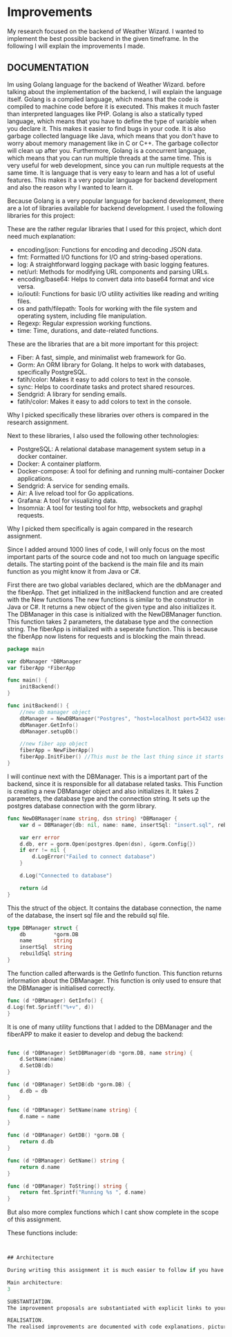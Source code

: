 # Improvements

My research focused on the backend of Weather Wizard. I wanted to implement the best possible backend in the given timeframe. In the
following I will explain the improvements I made.

## DOCUMENTATION

Im using Golang language for the backend of Weather Wizard. before talking about the implementation of the backend, I will explain the language itself.
Golang is a compiled language, which means that the code is compiled to machine code before it is executed. This makes it much faster than interpreted languages like PHP.
Golang is also a statically typed language, which means that you have to define the type of variable when you declare it. This makes it easier to find bugs in your code.
It is also garbage collected language like Java, which means that you don't have to worry about memory management like in C or C++. The garbage collector will clean up after you.
Furthermore, Golang is a concurrent language, which means that you can run multiple threads at the same time. This is very useful for web development, since you can run multiple
requests at the same time. It is language that is very easy to learn and has a lot of useful features. This makes it a very popular language for backend development and also the reason
why I wanted to learn it.

Because Golang is a very popular language for backend development, there are a lot of libraries available for backend development. I used the following libraries for this project:

These are the rather regular libraries that I used for this project, which dont need much explanation:
- encoding/json: Functions for encoding and decoding JSON data.
-  fmt: Formatted I/O functions for I/O and string-based operations.
-  log: A straightforward logging package with basic logging features.
-  net/url: Methods for modifying URL components and parsing URLs.
-  encoding/base64: Helps to convert data into base64 format and vice versa.
-  io/ioutil: Functions for basic I/O utility activities like reading and writing files.
-  os and path/filepath: Tools for working with the file system and operating system, including file manipulation.
-  Regexp: Regular expression working functions.
-  time: Time, durations, and date-related functions.


These are the libraries that are a bit more important for this project:
-  Fiber: A fast, simple, and minimalist web framework for Go. 
- Gorm: An ORM library for Golang. It helps to work with databases, specifically PostgreSQL.
- fatih/color: Makes it easy to add colors to text in the console.
- sync: Helps to coordinate tasks and protect shared resources. 
- Sendgrid: A library for sending emails. 
- fatih/color: Makes it easy to add colors to text in the console. 

Why I picked specifically these libraries over others is compared in the research assignment.

Next to these libraries, I also used the following other technologies:
- PostgreSQL: A relational database management system setup in a docker container.
- Docker: A container platform.
- Docker-compose: A tool for defining and running multi-container Docker applications.
- Sendgrid: A service for sending emails.
- Air: A live reload tool for Go applications. 
- Grafana: A tool for visualizing data.
- Insomnia: A tool for testing tool for http, websockets and graphql requests.


Why I picked them specifically is again compared in the research assignment.

Since I added around 1000 lines of code, I will only focus on the most important parts of the source code and not too much on language specific
details. The starting point of the backend is the main file and its main function as you might know it from
Java or C#. 

First there are two global variables declared, which are the dbManager and the fiberApp. Thet get initialized in the initBackend function and
are created with the New functions The new functions is similar to the constructor in Java or C#. It returns a new object of the given type and also initializes it.
The DBManager in this case is initialized with the NewDBManager function. This function takes 2 parameters, the database type and the connection string. 
The fiberApp is initialized with a seperate function. This is because the fiberApp now listens for requests and is blocking the main thread.

```go
package main

var dbManager *DBManager
var fiberApp *FiberApp

func main() {
	initBackend()
}

func initBackend() {
	//new db manager object
	dbManager = NewDBManager("Postgres", "host=localhost port=5432 user=postgres password=postgres dbname=postgres sslmode=disable")
	dbManager.GetInfo()
	dbManager.setupDb()

	//new fiber app object
	fiberApp = NewFiberApp()
	fiberApp.InitFiber() //This must be the last thing since it starts the server
}
```

I will continue next with the DBManager. This is a important part of the backend, since it is responsible for all database related tasks. 
This Function is creating a new DBManager object and also initializes it. It takes 2 parameters, the database type and the connection string.
It sets up the postgres database connection with the gorm library. 

```go
func NewDBManager(name string, dsn string) *DBManager {
	var d = DBManager{db: nil, name: name, insertSql: "insert.sql", rebuildSql: "rebuild.sql"}

	var err error
	d.db, err = gorm.Open(postgres.Open(dsn), &gorm.Config{})
	if err != nil {
		d.LogError("Failed to connect database")
	}

	d.Log("Connected to database")

	return &d
}
```


This the struct of the object. It contains the database connection, the name of the database, the insert sql file and the rebuild sql file.

```go
type DBManager struct {
	db         *gorm.DB
	name       string
	insertSql  string
	rebuildSql string
}
```

The function called afterwards is the GetInfo function. This function returns information about the DBManager. This function is only used to ensure that the DBManager is initialised correctly.

```go
func (d *DBManager) GetInfo() {
d.Log(fmt.Sprintf("%+v", d))
}
```

It is one of many utility functions that I added to the DBManager and the fiberAPP to make it easier to develop and debug the backend:

```go

func (d *DBManager) SetDBManager(db *gorm.DB, name string) {
	d.SetName(name)
	d.SetDB(db)
}

func (d *DBManager) SetDB(db *gorm.DB) {
	d.db = db
}

func (d *DBManager) SetName(name string) {
	d.name = name
}

func (d *DBManager) GetDB() *gorm.DB {
	return d.db
}

func (d *DBManager) GetName() string {
	return d.name
}

func (d *DBManager) ToString() string {
	return fmt.Sprintf("Running %s ", d.name)
}
```

But also more complex functions which I cant show complete in the scope of this assignment. 

These functions include:



```go


## Architecture

During writing this assignment it is much easier to follow if you have a look at the architecture first.

Main architecture:
3

SUBSTANTIATION.
The improvement proposals are substantiated with explicit links to your research outcomes.

REALISATION.
The realised improvements are documented with code explanations, pictures, videos, etc. on your markdown site.
